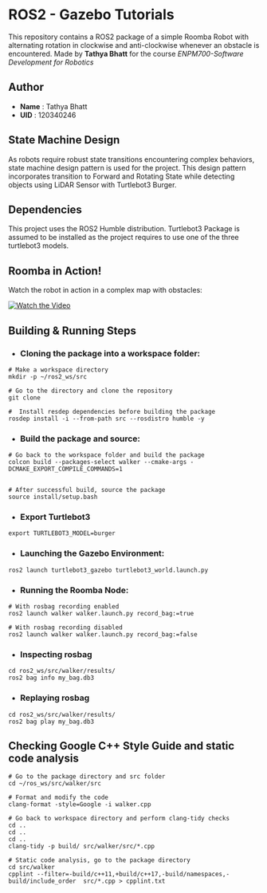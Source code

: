 # ROS2 - Gazebo Tutorials

This repository contains a ROS2 package of a simple Roomba Robot with alternating rotation in clockwise and anti-clockwise whenever an obstacle is encountered. Made by **Tathya Bhatt** for the course *ENPM700-Software Development for Robotics*

## Author
- **Name** : Tathya Bhatt
- **UID** : 120340246

## State Machine Design 

As robots require robust state transitions encountering complex behaviors, state machine design pattern is used for the project. This design pattern incorporates transition to Forward and Rotating State while detecting objects using LiDAR Sensor with Turtlebot3 Burger.

## Dependencies

This project uses the ROS2 Humble distribution. Turtlebot3 Package is assumed to be installed as the project requires to use one of the three turtlebot3 models.

## Roomba in Action!

Watch the robot in action in a complex map with obstacles: 

[![Watch the Video](https://i9.ytimg.com/vi/IVSIc9BGPhI/mq2.jpg?sqp=CIiKj7oG-oaymwEmCMACELQB8quKqQMa8AEB-AHUBoAC4AOKAgwIABABGGUgZShlMA8=&rs=AOn4CLDla52OFE5MEgdvO2k5N2OZ7cap-Q)](https://youtu.be/IVSIc9BGPhI)

## Building & Running Steps

- ### Cloning the package into a workspace folder:
```
# Make a workspace directory
mkdir -p ~/ros2_ws/src

# Go to the directory and clone the repository
git clone 

#  Install resdep dependencies before building the package
rosdep install -i --from-path src --rosdistro humble -y
```
- ### Build the package and source:
```
# Go back to the workspace folder and build the package
colcon build --packages-select walker --cmake-args -DCMAKE_EXPORT_COMPILE_COMMANDS=1


# After successful build, source the package
source install/setup.bash

```

- ### Export Turtlebot3
```export TURTLEBOT3_MODEL=burger```

- ### Launching the Gazebo Environment:
```
ros2 launch turtlebot3_gazebo turtlebot3_world.launch.py

```

- ### Running the Roomba Node:
```
# With rosbag recording enabled
ros2 launch walker walker.launch.py record_bag:=true

# With rosbag recording disabled
ros2 launch walker walker.launch.py record_bag:=false

```
- ### Inspecting rosbag
```
cd ros2_ws/src/walker/results/
ros2 bag info my_bag.db3

```

- ### Replaying rosbag
```
cd ros2_ws/src/walker/results/
ros2 bag play my_bag.db3
```

## Checking Google C++ Style Guide and static code analysis

```
# Go to the package directory and src folder
cd ~/ros_ws/src/walker/src

# Format and modify the code 
clang-format -style=Google -i walker.cpp

# Go back to workspace directory and perform clang-tidy checks
cd ..
cd ..
cd ..
clang-tidy -p build/ src/walker/src/*.cpp

# Static code analysis, go to the package directory 
cd src/walker
cpplint --filter=-build/c++11,+build/c++17,-build/namespaces,-build/include_order  src/*.cpp > cpplint.txt

```
